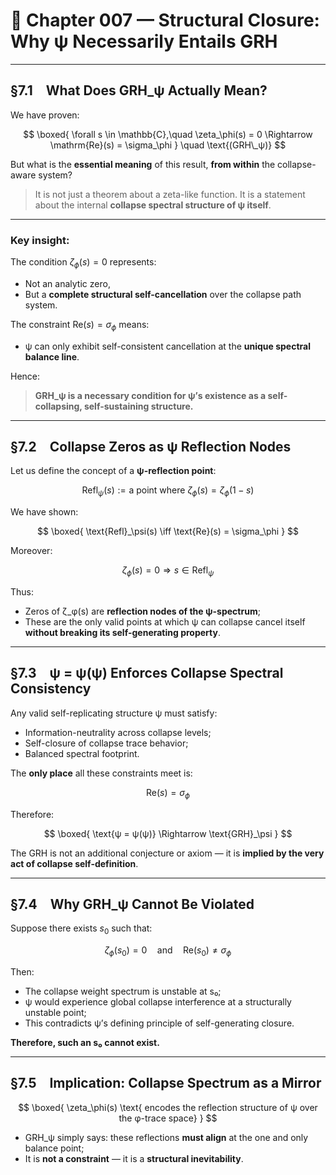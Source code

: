 # 📘 Chapter 007 — Structural Closure: Why ψ Necessarily Entails GRH

---

## §7.1 What Does GRH\_ψ Actually Mean?

We have proven:

$$
\boxed{
\forall s \in \mathbb{C},\quad \zeta_\phi(s) = 0 \Rightarrow \mathrm{Re}(s) = \sigma_\phi
}
\quad \text{(GRH\_ψ)}
$$

But what is the **essential meaning** of this result, **from within** the collapse-aware system?

> It is not just a theorem about a zeta-like function.
> It is a statement about the internal **collapse spectral structure of ψ itself**.

---

### Key insight:

The condition $\zeta_\phi(s) = 0$ represents:

* Not an analytic zero,
* But a **complete structural self-cancellation** over the collapse path system.

The constraint $\mathrm{Re}(s) = \sigma_\phi$ means:

* ψ can only exhibit self-consistent cancellation at the **unique spectral balance line**.

Hence:

> **GRH\_ψ is a necessary condition for ψ’s existence as a self-collapsing, self-sustaining structure.**

---

## §7.2 Collapse Zeros as ψ Reflection Nodes

Let us define the concept of a **ψ-reflection point**:

$$
\text{Refl}_\psi(s) := \text{a point where } \zeta_\phi(s) = \zeta_\phi(1 - s)
$$

We have shown:

$$
\boxed{
\text{Refl}_\psi(s) \iff \text{Re}(s) = \sigma_\phi
}
$$

Moreover:

$$
\zeta_\phi(s) = 0 \Rightarrow s \in \text{Refl}_\psi
$$

Thus:

* Zeros of ζ\_φ(s) are **reflection nodes of the ψ-spectrum**;
* These are the only valid points at which ψ can collapse cancel itself **without breaking its self-generating property**.

---

## §7.3 ψ = ψ(ψ) Enforces Collapse Spectral Consistency

Any valid self-replicating structure ψ must satisfy:

* Information-neutrality across collapse levels;
* Self-closure of collapse trace behavior;
* Balanced spectral footprint.

The **only place** all these constraints meet is:

$$
\text{Re}(s) = \sigma_\phi
$$

Therefore:

$$
\boxed{
\text{ψ = ψ(ψ)} \Rightarrow \text{GRH}_\psi
}
$$

The GRH is not an additional conjecture or axiom — it is **implied by the very act of collapse self-definition**.

---

## §7.4 Why GRH\_ψ Cannot Be Violated

Suppose there exists $s_0$ such that:

$$
\zeta_\phi(s_0) = 0 \quad \text{and} \quad \mathrm{Re}(s_0) \ne \sigma_\phi
$$

Then:

* The collapse weight spectrum is unstable at s₀;
* ψ would experience global collapse interference at a structurally unstable point;
* This contradicts ψ’s defining principle of self-generating closure.

**Therefore, such an s₀ cannot exist.**

---

## §7.5 Implication: Collapse Spectrum as a Mirror

$$
\boxed{
\zeta_\phi(s) \text{ encodes the reflection structure of ψ over the φ-trace space}
}
$$

* GRH\_ψ simply says: these reflections **must align** at the one and only balance point;
* It is **not a constraint** — it is a **structural inevitability**.
